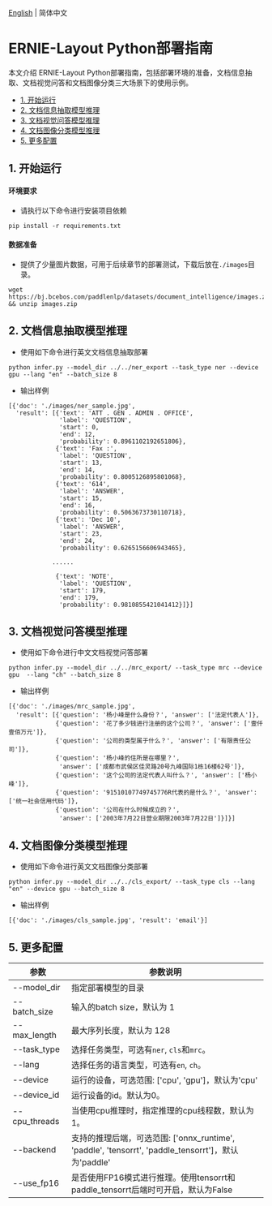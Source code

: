[English](README.md) | 简体中文

# ERNIE-Layout Python部署指南

本文介绍 ERNIE-Layout Python部署指南，包括部署环境的准备，文档信息抽取、文档视觉问答和文档图像分类三大场景下的使用示例。

- [1. 开始运行](#1-开始运行)
- [2. 文档信息抽取模型推理](#2-文档信息抽取模型推理)
- [3. 文档视觉问答模型推理](#3-文档视觉问答模型推理)
- [4. 文档图像分类模型推理](#4-文档图像分类模型推理)
- [5. 更多配置](#5-更多配置)

## 1. 开始运行

#### 环境要求

- 请执行以下命令进行安装项目依赖

```
pip install -r requirements.txt
```

#### 数据准备

- 提供了少量图片数据，可用于后续章节的部署测试，下载后放在``./images``目录。

```shell
wget https://bj.bcebos.com/paddlenlp/datasets/document_intelligence/images.zip && unzip images.zip
```

## 2. 文档信息抽取模型推理

- 使用如下命令进行英文文档信息抽取部署

```shell
python infer.py --model_dir ../../ner_export --task_type ner --device gpu --lang "en" --batch_size 8
```

- 输出样例

```
[{'doc': './images/ner_sample.jpg',
  'result': [{'text': 'ATT . GEN . ADMIN . OFFICE',
              'label': 'QUESTION',
              'start': 0,
              'end': 12,
              'probability': 0.8961102192651806},
             {'text': 'Fax :',
              'label': 'QUESTION',
              'start': 13,
              'end': 14,
              'probability': 0.8005126895801068},
             {'text': '614',
              'label': 'ANSWER',
              'start': 15,
              'end': 16,
              'probability': 0.5063673730110718},
             {'text': 'Dec 10',
              'label': 'ANSWER',
              'start': 23,
              'end': 24,
              'probability': 0.6265156606943465},

            ......

             {'text': 'NOTE',
              'label': 'QUESTION',
              'start': 179,
              'end': 179,
              'probability': 0.9810855421041412}]}]
```

## 3. 文档视觉问答模型推理

- 使用如下命令进行中文文档视觉问答部署

```shell
python infer.py --model_dir ../../mrc_export/ --task_type mrc --device gpu  --lang "ch" --batch_size 8
```

- 输出样例

```
[{'doc': './images/mrc_sample.jpg',
  'result': [{'question': '杨小峰是什么身份？', 'answer': ['法定代表人']},
             {'question': '花了多少钱进行注册的这个公司？', 'answer': ['壹仟壹佰万元']},
             {'question': '公司的类型属于什么？', 'answer': ['有限责任公司']},
             {'question': '杨小峰的住所是在哪里？',
              'answer': ['成都市武侯区佳灵路20号九峰国际1栋16楼62号']},
             {'question': '这个公司的法定代表人叫什么？', 'answer': ['杨小峰']},
             {'question': '91510107749745776R代表的是什么？', 'answer': ['统一社会信用代码']},
             {'question': '公司在什么时候成立的？',
              'answer': ['2003年7月22日营业期限2003年7月22日']}]}]
```

## 4. 文档图像分类模型推理

- 使用如下命令进行英文文档图像分类部署

```shell
python infer.py --model_dir ../../cls_export/ --task_type cls --lang "en" --device gpu --batch_size 8
```

- 输出样例

```
[{'doc': './images/cls_sample.jpg', 'result': 'email'}]
```

## 5. 更多配置

| 参数 |参数说明 |
|----------|--------------|
|--model_dir | 指定部署模型的目录 |
|--batch_size |输入的batch size，默认为 1|
|--max_length |最大序列长度，默认为 128|
|--task_type| 选择任务类型，可选有`ner`, `cls`和`mrc`。|
|--lang| 选择任务的语言类型，可选有`en`, `ch`。|
|--device | 运行的设备，可选范围: ['cpu', 'gpu']，默认为'cpu' |
|--device_id | 运行设备的id。默认为0。 |
|--cpu_threads | 当使用cpu推理时，指定推理的cpu线程数，默认为1。|
|--backend | 支持的推理后端，可选范围: ['onnx_runtime', 'paddle', 'tensorrt', 'paddle_tensorrt']，默认为'paddle' |
|--use_fp16 | 是否使用FP16模式进行推理。使用tensorrt和paddle_tensorrt后端时可开启，默认为False |
